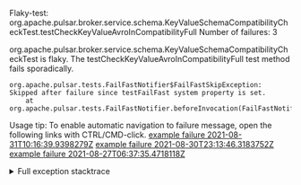         
Flaky-test: org.apache.pulsar.broker.service.schema.KeyValueSchemaCompatibilityCheckTest.testCheckKeyValueAvroInCompatibilityFull
Number of failures: 3

org.apache.pulsar.broker.service.schema.KeyValueSchemaCompatibilityCheckTest is flaky. The testCheckKeyValueAvroInCompatibilityFull test method fails sporadically.

```
org.apache.pulsar.tests.FailFastNotifier$FailFastSkipException: Skipped after failure since testFailFast system property is set.
	at org.apache.pulsar.tests.FailFastNotifier.beforeInvocation(FailFastNotifier.java:88)

```

Usage tip: To enable automatic navigation to failure message, open the following links with CTRL/CMD-click.
[example failure 2021-08-31T10:16:39.9398279Z](https://github.com/apache/pulsar/runs/3471501156?check_suite_focus=true#step:10:1587)
[example failure 2021-08-30T23:13:46.3183752Z](https://github.com/apache/pulsar/runs/3467152431?check_suite_focus=true#step:9:847)
[example failure 2021-08-27T06:37:35.4718118Z](https://github.com/apache/pulsar/runs/3440411059?check_suite_focus=true#step:9:2769)


<details>
<summary>Full exception stacktrace</summary>
<code><pre>
org.apache.pulsar.tests.FailFastNotifier$FailFastSkipException: Skipped after failure since testFailFast system property is set.
	at org.apache.pulsar.tests.FailFastNotifier.beforeInvocation(FailFastNotifier.java:88)

</pre></code>
</details>

